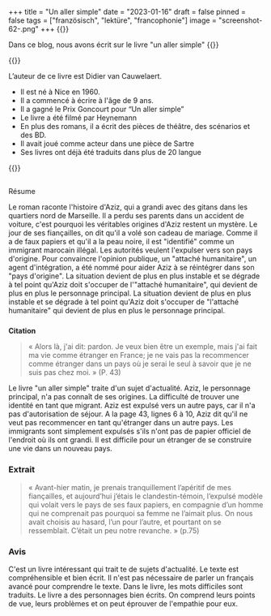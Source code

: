 +++
title = "Un aller simple"
date = "2023-01-16"
draft = false
pinned = false
tags = ["französisch", "lektüre", "francophonie"]
image = "screenshot-62-.png"
+++
{{<lead>}}

Dans ce blog, nous avons écrit sur le livre "un aller simple"
{{</lead>}}

{{<box title="Auteur">}}

L’auteur de ce livre est Didier van Cauwelaert. 

* Il est né à Nice en 1960.
* Il a commencé à écrire à l'âge de 9 ans.
* Il a gagné le Prix Goncourt pour “Un aller simple”
* Le livre a été filmé par Heynemann
* En plus des romans, il a écrit des pièces de théâtre, des scénarios et des BD.
* Il avait joué comme acteur dans une pièce de Sartre
* Ses livres ont déjà été traduits dans plus de 20 langue

{{</box>}}

## 


Résume

Le roman raconte l'histoire d'Aziz, qui a grandi avec des gitans dans les quartiers nord de Marseille. Il a perdu ses parents dans un accident de voiture, c'est pourquoi les véritables origines d'Aziz restent un mystère. 
Le jour de ses fiançailles, on dit qu'il a volé son cadeau de mariage. Comme il a de faux papiers et qu'il a la peau noire, il est "identifié" comme un immigrant marocain illégal. Les autorités veulent l'expulser vers son pays d'origine. 
Pour convaincre l'opinion publique, un "attaché humanitaire", un agent d'intégration, a été nommé pour aider Aziz à se réintégrer dans son "pays d'origine". La situation devient de plus en plus instable et se dégrade à tel point qu'Aziz doit s'occuper de l'"attaché humanitaire", qui devient de plus en plus le personnage principal. 
La situation devient de plus en plus instable et se dégrade à tel point qu'Aziz doit s'occuper de "l'attaché humanitaire" qui devient de plus en plus le personnage principal.

### 
**Citation**

>
> « Alors là, j'ai dit: pardon. Je veux bien être un exemple, mais j'ai fait ma vie comme étranger en France; je ne vais pas la recommencer comme étranger dans un pays où je serai le seul à savoir que je ne suis pas chez moi. »
>  (P. 43) 


Le livre "un aller simple" traite d'un sujet d'actualité. Aziz, le personnage principal, n'a pas connaît de ses origines. La difficulté de trouver une identité en tant que migrant. Aziz est expulsé vers un autre pays, car il n'a pas d'autorisation de séjour. A la page 43, lignes 6 à 10, Aziz dit qu'il ne veut pas recommencer en tant qu'étranger dans un autre pays. Les immigrants sont simplement expulsés s'ils n'ont pas de papier officiel de l'endroit où ils ont grandi. Il est difficile pour un étranger de se construire une vie dans un nouveau pays.

### **Extrait**

>
> « Avant-hier matin, je prenais tranquillement l’apéritif de mes fiançailles, et
> aujourd’hui j’étais le clandestin-témoin, l’expulsé modèle qui volait vers le
> pays de ses faux papiers, en compagnie d’un homme qui ne comprenait pas
> pourquoi sa femme ne l’aimait plus. On nous avait choisis au hasard, l’un pour
> l’autre, et pourtant on se ressemblait. C’était un peu notre revanche. »
> (p.75)

### **Avis**

C'est un livre intéressant qui trait te de sujets d'actualité. Le texte est compréhensible et bien écrit. Il n'est pas nécessaire de parler un français avancé pour comprendre le texte. Dans le livre, les mots difficiles sont traduits. Le livre a des personnages bien écrits. On comprend leurs points de vue, leurs problèmes et on peut éprouver de l'empathie pour eux.